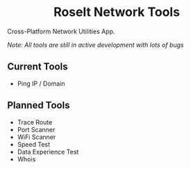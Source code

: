 <h1 align="center">
  Roselt Network Tools
</h1>

Cross-Platform Network Utilities App. 

_Note: All tools are still in active development with lots of bugs_

## Current Tools
- Ping IP / Domain

## Planned Tools
- Trace Route
- Port Scanner
- WiFi Scanner
- Speed Test
- Data Experience Test
- Whois
